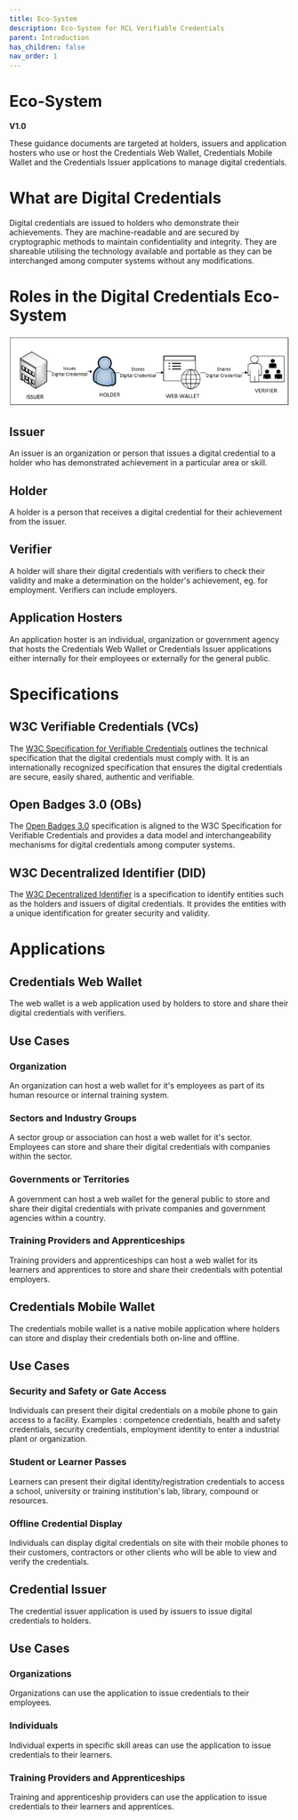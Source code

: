 ```yaml
---
title: Eco-System
description: Eco-System for RCL Verifiable Credentials
parent: Introduction
has_children: false
nav_order: 1
---
```


# Eco-System
**V1.0**

These guidance documents are targeted at holders, issuers and application hosters who use or host the Credentials Web Wallet, Credentials Mobile Wallet and the Credentials Issuer applications to manage digital credentials.

# What are Digital Credentials

Digital credentials are issued to holders who demonstrate their achievements. They are machine-readable and are secured by cryptographic methods to maintain confidentiality and integrity. They are shareable utilising the technology available and portable as they can be interchanged among computer systems without any modifications.

# Roles in the Digital Credentials Eco-System

![credential eco-system](/img/eco-system.png)

## Issuer

An issuer is an organization or person that issues a digital credential to a holder who has demonstrated achievement in a particular area or skill.

## Holder

A holder is a person that receives a digital credential for their achievement from the issuer.

## Verifier

A holder will share their digital credentials with verifiers to check their validity and make a determination on the holder's achievement, eg. for employment. Verifiers can include employers.

## Application Hosters

An application hoster is an individual, organization or government agency that hosts the Credentials Web Wallet or Credentials Issuer applications either internally for their employees or externally for the general public.

# Specifications

## W3C Verifiable Credentials (VCs)

The [W3C Specification for Verifiable Credentials](https://www.w3.org/TR/vc-overview) outlines the technical specification that the digital credentials must comply with. It is an internationally recognized specification that ensures the digital credentials are secure, easily shared, authentic and verifiable.

## Open Badges 3.0 (OBs)

The [Open Badges 3.0](https://www.imsglobal.org/spec/ob/v3p0) specification is aligned to the W3C Specification for Verifiable Credentials and provides a data model and interchangeability mechanisms for digital credentials among computer systems.

## W3C Decentralized Identifier (DID)

The [W3C Decentralized Identifier](https://www.w3.org/TR/did-1.1/) is a specification to identify entities such as the holders and issuers of digital credentials. It provides the entities with a unique identification for greater security and validity.

# Applications

## Credentials Web Wallet

The web wallet is a web application used by holders to store and share their digital credentials with verifiers.

## Use Cases

### Organization

An organization can host a web wallet for it's employees as part of its human resource or internal training system.

### Sectors and Industry Groups

A sector group or association can host a web wallet for it's sector. Employees can store and share their digital credentials with companies within the sector.

### Governments or Territories

A government can host a web wallet for the general public to store and share their digital credentials with private companies and government agencies within a country.

### Training Providers and Apprenticeships

Training providers and apprenticeships can host a web wallet for its learners and apprentices to store and share their credentials with potential employers.

## Credentials Mobile Wallet

The credentials mobile wallet is a native mobile application where holders can store and display their credentials both on-line and offline.

## Use Cases

### Security and Safety or Gate Access

Individuals can present their digital credentials on a mobile phone to gain access to a facility. Examples : competence credentials, health and safety credentials, security credentials, employment identity to enter a industrial plant or organization.

### Student or Learner Passes

Learners can present their digital identity/registration credentials to access a school, university or training institution's lab, library, compound or resources.

### Offline Credential Display

Individuals can display digital credentials on site with their mobile phones to their customers, contractors or other clients who will be able to view and verify the credentials.

## Credential Issuer

The credential issuer application is used by issuers to issue digital credentials to holders.

## Use Cases

### Organizations

Organizations can use the application to issue credentials to their employees.

### Individuals

Individual experts in specific skill areas can use the application to issue credentials to their learners.

### Training Providers and Apprenticeships

Training and apprenticeship providers can use the application to issue credentials to their learners and apprentices.